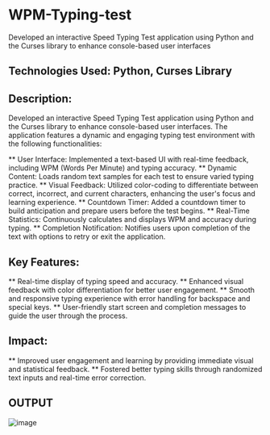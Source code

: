 # WPM-Typing-test
Developed an interactive Speed Typing Test application using Python and the Curses library to enhance console-based user interfaces

## Technologies Used: Python, Curses Library

## Description:
Developed an interactive Speed Typing Test application using Python and the Curses library to enhance console-based user interfaces. The application features a dynamic and engaging typing test environment with the following functionalities:

** User Interface: Implemented a text-based UI with real-time feedback, including WPM (Words Per Minute) and typing accuracy.
** Dynamic Content: Loads random text samples for each test to ensure varied typing practice.
** Visual Feedback: Utilized color-coding to differentiate between correct, incorrect, and current characters, enhancing the user's focus and learning experience.
** Countdown Timer: Added a countdown timer to build anticipation and prepare users before the test begins.
** Real-Time Statistics: Continuously calculates and displays WPM and accuracy during typing.
** Completion Notification: Notifies users upon completion of the text with options to retry or exit the application.

## Key Features:

** Real-time display of typing speed and accuracy.
** Enhanced visual feedback with color differentiation for better user engagement.
** Smooth and responsive typing experience with error handling for backspace and special keys.
** User-friendly start screen and completion messages to guide the user through the process.

## Impact:

** Improved user engagement and learning by providing immediate visual and statistical feedback.
** Fostered better typing skills through randomized text inputs and real-time error correction.

## OUTPUT

![image](https://github.com/angelvino/WPM-Typing-test/assets/109471128/f84ff757-870f-48c7-8555-a1e5d56e334b)
